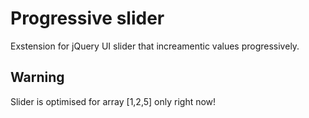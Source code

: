 Progressive slider
==================
Exstension for jQuery UI slider that increamentic values progressively.

Warning
-------
Slider is optimised for array [1,2,5] only right now!
